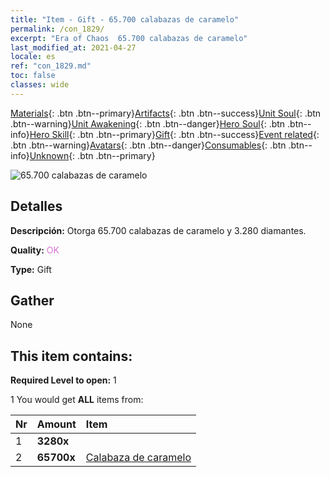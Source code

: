 ```yaml
---
title: "Item - Gift - 65.700 calabazas de caramelo"
permalink: /con_1829/
excerpt: "Era of Chaos  65.700 calabazas de caramelo"
last_modified_at: 2021-04-27
locale: es
ref: "con_1829.md"
toc: false
classes: wide
---
```

 [Materials](/ItemsES/){: .btn .btn--primary}[Artifacts](/ItemsES/Artifacts/){: .btn .btn--success}[Unit Soul](/ItemsES/UnitSoul/){: .btn .btn--warning}[Unit Awakening](/ItemsES/UnitAwakening/){: .btn .btn--danger}[Hero Soul](/ItemsES/HeroSoul/){: .btn .btn--info}[Hero Skill](/ItemsES/HeroSkill/){: .btn .btn--primary}[Gift](/ItemsES/Gift/){: .btn .btn--success}[Event related](/ItemsES/Events/){: .btn .btn--warning}[Avatars](/ItemsES/Avatars/){: .btn .btn--danger}[Consumables](/ItemsES/Consumables/){: .btn .btn--info}[Unknown](/ItemsES/Unknown/){: .btn .btn--primary}

 ![65.700 calabazas de caramelo](/images/t/i_907448.png)

## Detalles
 **Descripción:** Otorga 65.700 calabazas de caramelo y 3.280 diamantes.

 **Quality:** <span style="color: #DA70D6">OK</span>

 **Type:** Gift

## Gather

  None

## This item contains:

 **Required Level to open:** 1

 1 You would get **ALL** items  from:

  | Nr | Amount |     Item    |
  |:---|:-------|:------------|
  | 1 |  **3280x** | <i class="fas fa-gem"/> |  | 
  | 2 |  **65700x** | [Calabaza de caramelo](/ItemsES/con_1086/) |  | 
